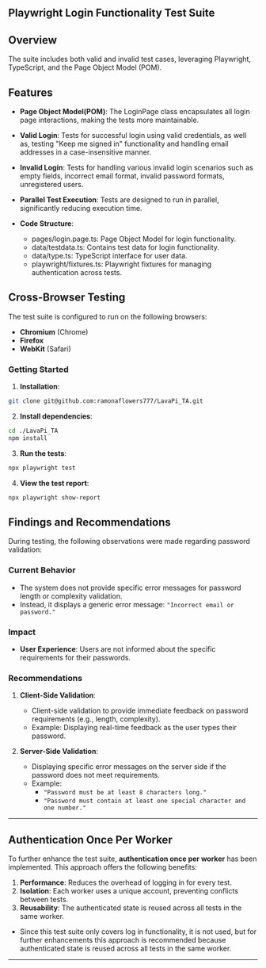 
## Playwright Login Functionality Test Suite

## Overview

The suite includes both valid and invalid test cases, leveraging Playwright, TypeScript, and the Page Object Model (POM).

## Features
- **Page Object Model(POM)**: The LoginPage class encapsulates all login page interactions, making the tests more maintainable.
- **Valid Login**: Tests for successful login using valid credentials, as well as, testing "Keep me signed in" functionality and handling email addresses in a case-insensitive manner.
- **Invalid Login**: Tests for handling various invalid login scenarios such as empty fields, incorrect email format, invalid password formats, unregistered users.
- **Parallel Test Execution**: Tests are designed to run in parallel, significantly reducing execution time.

- **Code Structure**: 
  - pages/login.page.ts: Page Object Model for login functionality.
  - data/testdata.ts: Contains test data for login functionality.
  - data/type.ts: TypeScript interface for user data.
  - playwright/fixtures.ts: Playwright fixtures for managing authentication across tests.

## Cross-Browser Testing

The test suite is configured to run on the following browsers:
- **Chromium** (Chrome)
- **Firefox**
- **WebKit** (Safari)

### Getting Started

1. **Installation**:
```sh
git clone git@github.com:ramonaflowers777/LavaPi_TA.git
```

2. **Install dependencies**:
```sh
cd ./LavaPi_TA
npm install
```

3. **Run the tests**:
```sh
npx playwright test
```

4. **View the test report**:
```sh
npx playwright show-report
```
   
## Findings and Recommendations
During testing, the following observations were made regarding password validation:

### Current Behavior
- The system does not provide specific error messages for password length or complexity validation.
- Instead, it displays a generic error message: `"Incorrect email or password."`

### Impact
- **User Experience**: Users are not informed about the specific requirements for their passwords.

### Recommendations
1. **Client-Side Validation**:
   - Client-side validation to provide immediate feedback on password requirements (e.g., length, complexity).
   - Example: Displaying real-time feedback as the user types their password.

2. **Server-Side Validation**:
   - Displaying specific error messages on the server side if the password does not meet requirements.
   - Example:
     - `"Password must be at least 8 characters long."`
     - `"Password must contain at least one special character and one number."`

---   
## Authentication Once Per Worker

To further enhance the test suite, **authentication once per worker** has been implemented. This approach offers the following benefits:

1. **Performance**: Reduces the overhead of logging in for every test.
2. **Isolation**: Each worker uses a unique account, preventing conflicts between tests.
3. **Reusability**: The authenticated state is reused across all tests in the same worker.

- Since this test suite only covers log in functionality, it is not used, but for further enhancements this approach
is recommended because authenticated state is reused across all tests in the same worker.
---